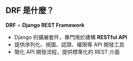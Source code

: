 ## DRF 是什麼？

**DRF** = **Django REST Framework**

- Django 的擴展套件，專門用於建構 **RESTful API**
- 提供序列化、視圖、認證、權限等 API 開發工具
- 簡化 API 開發流程，提供標準化的 REST 介面